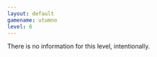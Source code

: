 ```yaml
---
layout: default
gamename: utumno
level: 6
---
```

There is no information for this level, intentionally.
